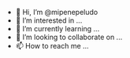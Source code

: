 - 👋 Hi, I’m @mipenepeludo
- 👀 I’m interested in ...
- 🌱 I’m currently learning ...
- 💞️ I’m looking to collaborate on ...
- 📫 How to reach me ...

<!---
mipenepeludo/mipenepeludo is a ✨ special ✨ repository because its `README.md` (this file) appears on your GitHub profile.
You can click the Preview link to take a look at your changes.
--->
